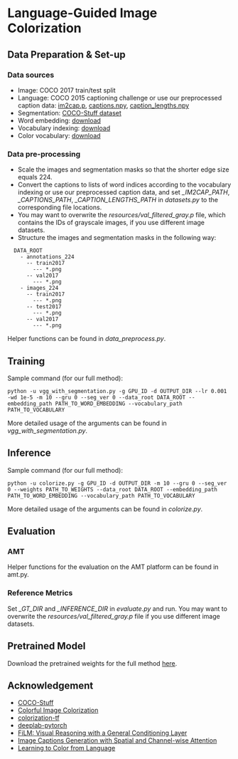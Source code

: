 # Language-Guided Image Colorization

## Data Preparation & Set-up
### Data sources
* Image: COCO 2017 train/test split
* Language: COCO 2015 captioning challenge or use our preprocessed caption data: [im2cap.p](https://drive.google.com/open?id=1J1UHKf2udKdyf6aozt-0ukKzI0u4bpKT), [captions.npy](https://drive.google.com/open?id=1qfvcldN3lR9kDQn43vTmQWHisPNq7Hux), [caption_lengths.npy](https://drive.google.com/open?id=1bUMJYCRXcrPaUtwpgz_dNsA7LKhDzIJn)
* Segmentation: [COCO-Stuff dataset](https://github.com/nightrome/cocostuff)
* Word embedding: [download](https://drive.google.com/open?id=1mRm68FDYak732h_bpaTIKyAt2Tvoke7x)
* Vocabulary indexing: [download](https://drive.google.com/open?id=1lHcJkbuNgrTU8zWw1DNbJhSMeGBg8n4x)
* Color vocabulary: [download](https://drive.google.com/open?id=1gD4-ItPIN2fL_y1VVsrT6Sd07Fkjir_s)
### Data pre-processing
* Scale the images and segmentation masks so that the shorter edge size equals 224.
* Convert the captions to lists of word indices according to the vocabulary indexing or use our preprocessed caption data, and set _\_IM2CAP\_PATH_, _\_CAPTIONS\_PATH_, _\_CAPTION\_LENGTHS\_PATH_ in _datasets.py_ to the corresponding file locations.
* You may want to overwrite the _resources/val_filtered_gray.p_ file, which contains the IDs of grayscale images, if you use different image datasets.
* Structure the images and segmentation masks in the following way:
```
  DATA_ROOT
    - annotations_224
      -- train2017
        --- *.png
      -- val2017
        --- *.png
    - images_224
      -- train2017
        --- *.png
      -- test2017
        --- *.png
      -- val2017
        --- *.png
```
Helper functions can be found in _data\_preprocess.py_.

## Training
Sample command (for our full method):
```
python -u vgg_with_segmentation.py -g GPU_ID -d OUTPUT_DIR --lr 0.001 -wd 1e-5 -m 10 --gru 0 --seg_ver 0 --data_root DATA_ROOT --embedding_path PATH_TO_WORD_EMBEDDING --vocabulary_path PATH_TO_VOCABULARY
```
More detailed usage of the arguments can be found in _vgg_with_segmentation.py_.

## Inference
Sample command (for our full method):
```
python -u colorize.py -g GPU_ID -d OUTPUT_DIR -m 10 --gru 0 --seg_ver 0 --weights PATH_TO_WEIGHTS --data_root DATA_ROOT --embedding_path PATH_TO_WORD_EMBEDDING --vocabulary_path PATH_TO_VOCABULARY
```
More detailed usage of the arguments can be found in _colorize.py_.

## Evaluation
### AMT
Helper functions for the evaluation on the AMT platform can be found in amt.py.
### Reference Metrics
Set _\_GT\_DIR_ and _\_INFERENCE\_DIR_ in _evaluate.py_ and run. You may want to overwrite the _resources/val_filtered_gray.p_ file if you use different image datasets.

## Pretrained Model
Download the pretrained weights for the full method [here](https://drive.google.com/open?id=1o_avtX8iE9F-B78c4ypDKIYyJ2I6QESL).

## Acknowledgement
* [COCO-Stuff](https://github.com/nightrome/cocostuff)
* [Colorful Image Colorization](https://github.com/richzhang/colorization)
* [colorization-tf](https://github.com/nilboy/colorization-tf)
* [deeplab-pytorch](https://github.com/kazuto1011/deeplab-pytorch)
* [FiLM: Visual Reasoning with a General Conditioning Layer](https://github.com/ethanjperez/film)
* [Image Captions Generation with Spatial and Channel-wise Attention](https://github.com/zjuchenlong/sca-cnn.cvpr17)
* [Learning to Color from Language](https://github.com/superhans/colorfromlanguage)
